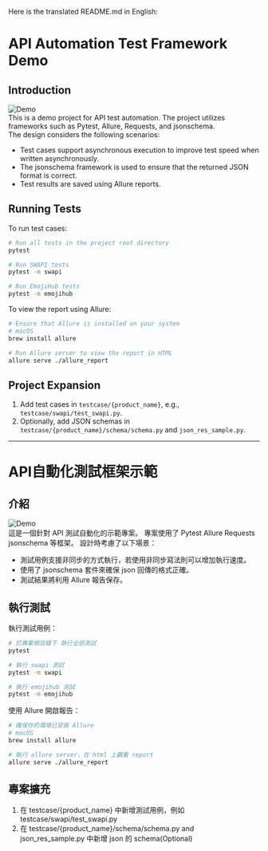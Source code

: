 Here is the translated README.md in English:

# API Automation Test Framework Demo

## Introduction
![Demo](doc/demo.gif)  
This is a demo project for API test automation. The project utilizes frameworks such as Pytest, Allure, Requests, and jsonschema.  
The design considers the following scenarios:
- Test cases support asynchronous execution to improve test speed when written asynchronously.
- The jsonschema framework is used to ensure that the returned JSON format is correct.
- Test results are saved using Allure reports.

## Running Tests

To run test cases:

```bash
# Run all tests in the project root directory
pytest
```

```bash
# Run SWAPI tests
pytest -m swapi

# Run EmojiHub tests
pytest -m emojihub
```

To view the report using Allure:
```bash
# Ensure that Allure is installed on your system
# macOS
brew install allure
```

```bash
# Run Allure server to view the report in HTML
allure serve ./allure_report
```

## Project Expansion

1. Add test cases in `testcase/{product_name}`, e.g., `testcase/swapi/test_swapi.py`.
2. Optionally, add JSON schemas in `testcase/{product_name}/schema/schema.py` and `json_res_sample.py`.

---

# API自動化測試框架示範
## 介紹
![Demo](doc/demo.gif)  
這是一個針對 API 測試自動化的示範專案。
專案使用了 Pytest Allure Requests jsonschema 等框架。
設計時考慮了以下場景：
 - 測試用例支援非同步的方式執行，若使用非同步寫法則可以增加執行速度。
 - 使用了 jsonschema 套件來確保 json 回傳的格式正確。
 - 測試結果將利用 Allure 報告保存。

## 執行測試
執行測試用例：

```bash
# 於專案根目錄下 執行全部測試
pytest
```
```bash
# 執行 swapi 測試
pytest -m swapi

# 執行 emojihub 測試
pytest -m emojihub
```

使用 Allure 開啟報告：
```bash
# 確保你的環境已安裝 Allure
# macOS
brew install allure
```
```bash
# 執行 allure server，在 html 上觀看 report
allure serve ./allure_report
```

## 專案擴充
1. 在 testcase/{product_name} 中新增測試用例，例如 testcase/swapi/test_swapi.py
2. 在 testcase/{product_name}/schema/schema.py and json_res_sample.py 中新增 json 的 schema(Optional)
